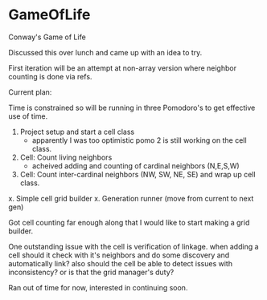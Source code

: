 # GameOfLife
Conway's Game of Life


Discussed this over lunch and came up with an idea to try.

First iteration will be an attempt at non-array version where neighbor counting is done via refs.


Current plan:

Time is constrained so will be running in three Pomodoro's to get effective use of time.

1. Project setup and start a cell class
    - apparently I was too optimistic pomo 2 is still working on the cell class.
2. Cell: Count living neighbors
    - acheived adding and counting of cardinal neighbors (N,E,S,W)
3. Cell: Count inter-cardinal neighbors (NW, SW, NE, SE) and wrap up cell class.

x. Simple cell grid builder
x. Generation runner (move from current to next gen)


Got cell counting far enough along that I would like to start making a grid builder.

One outstanding issue with the cell is verification of linkage.
    when adding a cell should it check with it's neighbors and do some discovery and automatically link?
    also should the cell be able to detect issues with inconsistency?
    or is that the grid manager's duty?

Ran out of time for now, interested in continuing soon.

